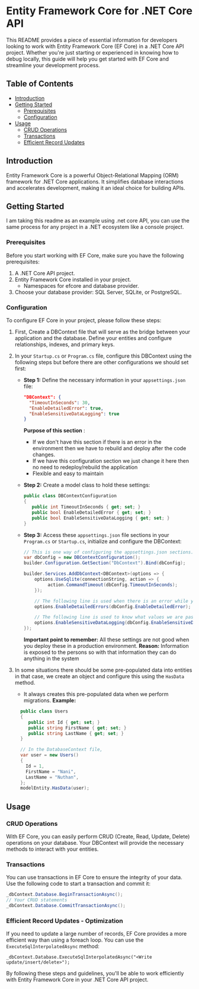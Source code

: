 # Entity Framework Core for .NET Core API

This README provides a piece of essential information for developers looking to work with Entity Framework Core (EF Core) in a .NET Core API project. 
Whether you're just starting or experienced in knowing how to debug locally, this guide will help you get started with EF Core and streamline your development process.

## Table of Contents

- [Introduction](#introduction)
- [Getting Started](#getting-started)
  - [Prerequisites](#prerequisites)
  - [Configuration](#configuration)
- [Usage](#usage)
  - [CRUD Operations](#crud-operations)
  - [Transactions](#transactions)
  - [Efficient Record Updates](#efficient-record-updates)

## Introduction

Entity Framework Core is a powerful Object-Relational Mapping (ORM) framework for .NET Core applications. It simplifies database interactions and accelerates development, making it an ideal choice for building APIs.

## Getting Started
I am taking this readme as an example using .net core API, you can use the same process for any project in a .NET ecosystem like a console project.

### Prerequisites

Before you start working with EF Core, make sure you have the following prerequisites:

1. A .NET Core API project.
2. Entity Framework Core installed in your project.
   - Namespaces for efcore and database provider.
4. Choose your database provider: SQL Server, SQLite, or PostgreSQL.

### Configuration

To configure EF Core in your project, please follow these steps:

1. First, Create a DBContext file that will serve as the bridge between your application and the database.
   Define your entities and configure relationships, indexes, and primary keys.
2. In your `Startup.cs` or `Program.cs` file, configure this DBContext using the following steps but before there are other configurations we should set first:

   - **Step 1:** Define the necessary information in your `appsettings.json` file:

     ```json
     "DBContext": {
       "TimeoutInSeconds": 30,
       "EnableDetailedError": true,
       "EnableSensitiveDataLogging": true
     }
     ```
     **Purpose of this section** :
     - If we don't have this section if there is an error in the environment then we have to rebuild and deploy after the code changes.
     - If we have this configuration section we just change it here then no need to redeploy/rebuild the application
     - Flexible and easy to maintain
       
   - **Step 2:** Create a model class to hold these settings:

     ```csharp
     public class DBContextConfiguration
     {
        public int TimeoutInSeconds { get; set; }
        public bool EnableDetailedError { get; set; }
        public bool EnableSensitiveDataLogging { get; set; }
     }
     ```

   - **Step 3:** Access these `appsettings.json` file sections in your `Program.cs` or `Startup.cs`, initialize and configure the DBContext:

     ```csharp
     // This is one way of configuring the appsettings.json sections.
     var dbConfig = new DBContextConfiguration();
     builder.Configuration.GetSection("DbContext").Bind(dbConfig);

     builder.Services.AddDbContext<DBContext>(options => {
         options.UseSqlite(connectionString, action => {
              action.CommandTimeout(dbConfig.TimeoutInSeconds);
         });

         // The following line is used when there is an error while you working with entity framework core, this gives more detailed error information for tracing makes it easier.
         options.EnableDetailedErrors(dbConfig.EnableDetailedError);

         // The following line is used to know what values we are passing when there is a parameter to that query.
         options.EnableSensitiveDataLogging(dbConfig.EnableSensitiveDataLogging);
     });
     ```
     **Important point to remember:** All these settings are not good when you deploy these in a production environment.
     **Reason:** Information is exposed to the persons so with that information they can do anything in the system

3. In some situations there should be some pre-populated data into entities in that case, we create an object and configure this using the `HasData` method.
   - It always creates this pre-populated data when we perform migrations.
   **Example:**
   ```csharp
     public class Users
     {
        public int Id { get; set; }
        public string FirstName { get; set; }
        public string LastName { get; set; }
     }

     // In the DatabaseContext file,
     var user = new Users()
     {
       Id = 1,
       FirstName = "Nani",
       LastName = "Nuthan",
     };
     modelEntity.HasData(user);
     ```
   

## Usage

### CRUD Operations

With EF Core, you can easily perform CRUD (Create, Read, Update, Delete) operations on your database. 
Your DBContext will provide the necessary methods to interact with your entities.

### Transactions

You can use transactions in EF Core to ensure the integrity of your data. Use the following code to start a transaction and commit it:

```csharp
_dbContext.Database.BeginTransactionAsync();
// Your CRUD statements
_dbContext.Database.CommitTransactionAsync();
```
### Efficient Record Updates - Optimization
If you need to update a large number of records, EF Core provides a more efficient way than using a foreach loop. 
You can use the `ExecuteSqlInterpolatedAsync` method:

```
_dbContext.Database.ExecuteSqlInterpolatedAsync("<Write update/insert/delete>");
```

By following these steps and guidelines, you'll be able to work efficiently with Entity Framework Core in your .NET Core API project.

